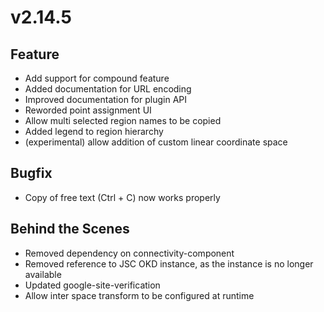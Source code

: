 # v2.14.5

## Feature

- Add support for compound feature
- Added documentation for URL encoding
- Improved documentation for plugin API
- Reworded point assignment UI
- Allow multi selected region names to be copied
- Added legend to region hierarchy
- (experimental) allow addition of custom linear coordinate space

## Bugfix

- Copy of free text (Ctrl + C) now works properly

## Behind the Scenes

- Removed dependency on connectivity-component
- Removed reference to JSC OKD instance, as the instance is no longer available
- Updated google-site-verification
- Allow inter space transform to be configured at runtime
